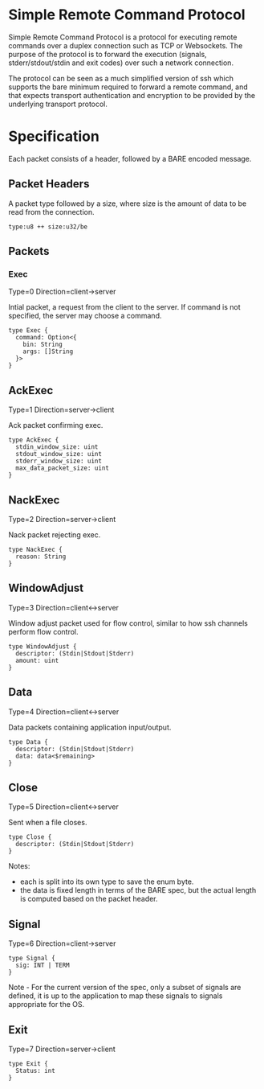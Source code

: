 # Simple Remote Command Protocol

Simple Remote Command Protocol is a protocol for executing remote commands
over a duplex connection such as TCP or Websockets. The purpose of the protocol
is to forward the execution (signals, stderr/stdout/stdin and exit codes) over
such a network connection.

The protocol can be seen as a much simplified version of ssh which supports
the bare minimum required to forward a remote command, and that expects transport
authentication and encryption to be provided by the underlying transport protocol.

# Specification


Each packet consists of a header, followed by a BARE encoded message.


## Packet Headers

A packet type followed by a size, where size is the amount of data to be read from the connection.

``` type:u8 ++ size:u32/be  ```

## Packets

### Exec

Type=0
Direction=client->server

Intial packet, a request from the client to the server. If command is not specified, the server may 
choose a command.

```
type Exec {
  command: Option<{
    bin: String
    args: []String
  }>
}
```

## AckExec

Type=1
Direction=server->client

Ack packet confirming exec.

```
type AckExec {
  stdin_window_size: uint
  stdout_window_size: uint
  stderr_window_size: uint
  max_data_packet_size: uint
}
```

## NackExec

Type=2
Direction=server->client

Nack packet rejecting exec.


```
type NackExec {
  reason: String
}
```

## WindowAdjust

Type=3
Direction=client<->server

Window adjust packet used for flow control, similar to how ssh channels perform flow control.

```
type WindowAdjust {
  descriptor: (Stdin|Stdout|Stderr)
  amount: uint
}
```

## Data

Type=4
Direction=client<->server

Data packets containing application input/output.

```
type Data {
  descriptor: (Stdin|Stdout|Stderr)
  data: data<$remaining>
}
```
## Close

Type=5
Direction=client<->server

Sent when a file closes.

```
type Close {
  descriptor: (Stdin|Stdout|Stderr)
}
```

Notes:
 - each is split into its own type to save the enum byte.
 - the data is fixed length in terms of the BARE spec, but the actual length is computed based on the packet header.

## Signal

Type=6
Direction=client->server

```
type Signal {
  sig: INT | TERM
}
```

Note - For the current version of the spec, only a subset of signals are defined, it is up to the application
to map these signals to signals appropriate for the OS.

## Exit

Type=7
Direction=server->client

```
type Exit {
  Status: int
}
```

